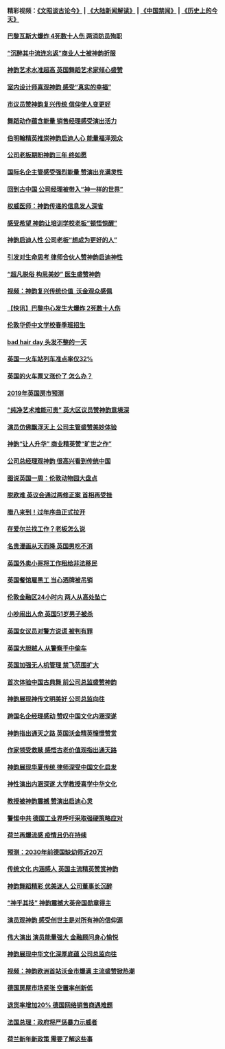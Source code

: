 #### 精彩视频：[《文昭谈古论今》](https://github.com/gfw-breaker/wenzhao/blob/master/README.md?t=01141530) | [《大陆新闻解读》](https://github.com/gfw-breaker/ntdtv-comedy/blob/master/README.md?t=01141530) | [《中国禁闻》](https://github.com/gfw-breaker/ntdtv-news/blob/master/README.md?t=01141530) | [《历史上的今天》](https://github.com/gfw-breaker/today-in-history/blob/master/README.md?t=01141530) 

#### [巴黎瓦斯大爆炸 4死数十人伤 两消防员殉职](../pages/nsc974/n10973956.md?t=01141530) 

#### [“沉醉其中流连忘返”商业人士被神韵折服](../pages/nsc974/n10973730.md?t=01141530) 

#### [神韵艺术水准超高 英国舞蹈艺术家倾心盛赞](../pages/nsc974/n10973515.md?t=01141530) 

#### [室内设计师喜观神韵 感受“真实的幸福”](../pages/nsc974/n10973397.md?t=01141530) 

#### [市议员赞神韵复兴传统 信仰使人变更好](../pages/nsc974/n10973340.md?t=01141530) 

#### [舞蹈动作蕴含能量 销售经理感受演出活力](../pages/nsc974/n10973210.md?t=01141530) 

#### [伯明翰精英推崇神韵启迪人心 能量福泽观众](../pages/nsc974/n10971911.md?t=01141530) 

#### [公司老板期盼神韵三年 终如愿](../pages/nsc974/n10971777.md?t=01141530) 

#### [国际名企主管感受强烈能量 赞演出充满灵性](../pages/nsc974/n10971724.md?t=01141530) 

#### [回到古中国 公司经理被带入“神一样的世界”](../pages/nsc974/n10971705.md?t=01141530) 

#### [权威医师：神韵传递的信息发人深省](../pages/nsc974/n10971688.md?t=01141530) 

#### [感受希望 神韵让培训学校老板“顿悟惊醒”](../pages/nsc974/n10971444.md?t=01141530) 

#### [神韵启迪人性 公司老板“想成为更好的人”](../pages/nsc974/n10971424.md?t=01141530) 

#### [引发对生命思考 律师合伙人赞神韵启迪神性](../pages/nsc974/n10971151.md?t=01141530) 

#### [“超凡脱俗 构思美妙” 医生盛赞神韵](../pages/nsc974/n10971122.md?t=01141530) 

#### [视频：神韵复兴传统价值  沃金观众感佩](../pages/nsc974/n10970961.md?t=01141530) 

#### [【快讯】巴黎中心发生大爆炸 2死数十人伤](../pages/nsc974/n10970675.md?t=01141530) 

#### [伦敦华侨中文学校春季班招生](../pages/nsc974/n10970785.md?t=01141530) 

#### [bad hair day 头发不整的一天](../pages/nsc974/n10970780.md?t=01141530) 

#### [英国一火车站列车准点率仅32%](../pages/nsc974/n10970775.md?t=01141530) 

#### [英国的火车票又涨价了 怎么办？](../pages/nsc974/n10970766.md?t=01141530) 

#### [2019年英国房市预测](../pages/nsc974/n10970729.md?t=01141530) 

#### [“纯净艺术难能可贵” 英大区议员赞神韵意境深](../pages/nsc974/n10970162.md?t=01141530) 

#### [演员仿佛飘浮天上 公司主管盛赞美妙体验](../pages/nsc974/n10969882.md?t=01141530) 

#### [神韵“让人升华” 商业精英赞“旷世之作”](../pages/nsc974/n10969860.md?t=01141530) 

#### [公司总经理观神韵 很高兴看到传统中国](../pages/nsc974/n10969730.md?t=01141530) 

#### [图说英国一周：伦敦动物园大盘点](../pages/nsc974/n10969365.md?t=01141530) 

#### [脱欧难 英议会通过两修正案 首相再受挫](../pages/nsc974/n10968468.md?t=01141530) 

#### [腊八来到！过年序曲正式拉开](../pages/nsc974/n10968649.md?t=01141530) 

#### [在爱尔兰找工作？老板怎么说](../pages/nsc974/n10968555.md?t=01141530) 

#### [名贵漫画从天而降 英国男吃不消](../pages/nsc974/n10968559.md?t=01141530) 

#### [英国外卖小哥将工作租给非法移民](../pages/nsc974/n10968548.md?t=01141530) 

#### [英国餐馆雇黑工 当心酒牌被吊销](../pages/nsc974/n10968537.md?t=01141530) 

#### [伦敦金融区24小时内 两人从高处坠亡](../pages/nsc974/n10968533.md?t=01141530) 

#### [小吵闹出人命 英国51岁男子被杀](../pages/nsc974/n10968526.md?t=01141530) 

#### [英国女议员对警方说谎 被判有罪](../pages/nsc974/n10968517.md?t=01141530) 

#### [英国大胆贼人 从警察手中偷车](../pages/nsc974/n10968489.md?t=01141530) 

#### [英国加强无人机管理 禁飞范围扩大](../pages/nsc974/n10968473.md?t=01141530) 

#### [首次体验中国古典舞 前公司总监盛赞神韵](../pages/nsc974/n10967619.md?t=01141530) 

#### [神韵展现神传文明美好 公司总监向往](../pages/nsc974/n10967402.md?t=01141530) 

#### [跨国名企经理感动 赞叹中国文化内涵深遂](../pages/nsc974/n10967396.md?t=01141530) 

#### [神韵指出通天之路 英国沃金精英憧憬赞赏](../pages/nsc974/n10967254.md?t=01141530) 

#### [作家领受救赎 感悟古老价值观指出通天路](../pages/nsc974/n10967056.md?t=01141530) 

#### [神韵展现华夏传统 律师深受中国文化启发](../pages/nsc974/n10966824.md?t=01141530) 

#### [神性演出内涵深遂 大学教授喜学中华文化](../pages/nsc974/n10966804.md?t=01141530) 

#### [教授被神韵震撼 赞演出启迪心灵](../pages/nsc974/n10966792.md?t=01141530) 

#### [警惕中共 德国工业界呼吁采取强硬策略应对](../pages/nsc974/n10966701.md?t=01141530) 

#### [荷兰再爆流感 疫情且仍在持续](../pages/nsc974/n10965996.md?t=01141530) 

#### [预测：2030年前德国缺幼师近20万](../pages/nsc974/n10965934.md?t=01141530) 

#### [传统文化 内涵感人 英国主流精英赞赏神韵](../pages/nsc974/n10965374.md?t=01141530) 

#### [神韵舞蹈精彩 优美迷人 公司董事长沉醉](../pages/nsc974/n10965237.md?t=01141530) 

#### [“神乎其技” 神韵震撼大英帝国勋章得主](../pages/nsc974/n10964718.md?t=01141530) 

#### [演员观神韵 感受创世主是对所有神的信仰源](../pages/nsc974/n10964931.md?t=01141530) 

#### [伟大演出 演员能量强大 金融顾问身心愉悦](../pages/nsc974/n10964616.md?t=01141530) 

#### [神韵展现中华文化深厚底蕴 公司总监向往](../pages/nsc974/n10964581.md?t=01141530) 

#### [视频：神韵欧洲首站沃金市爆满 主流盛赞掀热潮](../pages/nsc974/n10964483.md?t=01141530) 

#### [德国房屋市场紧张 空置率创新低](../pages/nsc974/n10964397.md?t=01141530) 

#### [退货率增加20% 德国网络销售商遇难题](../pages/nsc974/n10964456.md?t=01141530) 

#### [法国总理：政府将严惩暴力示威者](../pages/nsc974/n10963993.md?t=01141530) 

#### [荷兰新年新政策 需要了解这些事](../pages/nsc974/n10963965.md?t=01141530) 

